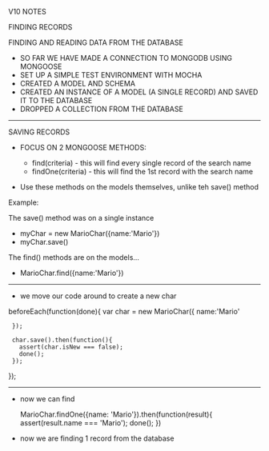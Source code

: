 V10 NOTES 

FINDING RECORDS

FINDING AND READING DATA FROM THE DATABASE

- SO FAR WE HAVE MADE A CONNECTION TO MONGODB USING MONGOOSE
- SET UP A SIMPLE TEST ENVIRONMENT WITH MOCHA 
- CREATED A MODEL AND SCHEMA 
- CREATED AN INSTANCE OF A MODEL (A SINGLE RECORD) AND SAVED IT TO THE DATABASE
- DROPPED A COLLECTION FROM THE DATABASE


------------------------------------------------------------------------------
SAVING RECORDS 

- FOCUS ON 2 MONGOOSE METHODS:
    - find(criteria) - this will find every single record of the search name 
    - findOne(criteria) - this will find the 1st record with the search name 
    
- Use these methods on the models themselves, unlike teh save() method

Example:

The save() method was on a single instance 

 - myChar = new MarioChar({name:'Mario'})
 - myChar.save()

The find() methods are on the models...
 - MarioChar.find({name:'Mario'})


-----------------------------------------------------------------------------
- we move our code around to create a new char 

  
beforeEach(function(done){
     var char = new MarioChar({ 
       name:'Mario'
       
     });
      
     char.save().then(function(){
       assert(char.isNew === false);
       done();  
     });
});

-----------------------------------------------------------------------------
- now we can find
 

   
    MarioChar.findOne({name: 'Mario'}).then(function(result){
      assert(result.name === 'Mario');
      done();
    })
    
    
- now we are finding 1 record from the database
